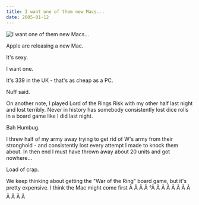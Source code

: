 ```yaml
---
title: I want one of them new Macs...
date: 2005-01-12
---
```


![I want one of them new Macs...](https://source.unsplash.com/X6cChncECA8/1600x900)

Apple are releasing a new Mac.

It's sexy.

I want one.

It's 339 in the UK - that's as cheap as a PC.

Nuff said.

On another note, I played Lord of the Rings Risk with my other half last night and lost terribly. Never in history has somebody consistently lost dice rolls in a board game like I did last night.

Bah Humbug.

I threw half of my army away trying to get rid of W's army from their stronghold - and consistently lost every attempt I made to knock them about. In then end I must have thrown away about 20 units and got nowhere...

Load of crap.

We keep thinking about getting the "War of the Ring" board game, but it's pretty expensive. I think the Mac might come first Ã Ã Ã Ã °Ã Ã Ã Ã Ã Ã Ã Ã Ã Ã Ã Ã 